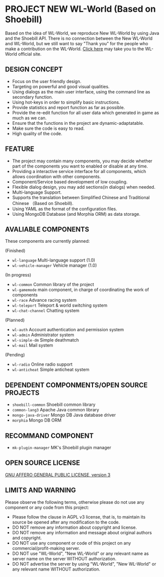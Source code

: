 PROJECT NEW WL-World (Based on Shoebill)
=================
Based on the idea of WL-World, we reproduce New WL-World by using Java and the Shoebill API. 
There is no connection between the New WL-World and WL-World, but we still want to say "Thank you" for the people who make a contribution on the WL-World.
[Click here](http://www.gtabbs.com/read-gta-tid-2593634.html) may take you to the WL-World official site.

DESIGN CONCEPT
-----------------
* Focus on the user friendly design.
* Targeting on powerful and good visual qualities.
* Using dialogs as the main user interface, using the command line as secondary function.
* Using hot-keys in order to simplify basic instructions.
* Provide statistics and report function as far as possible.
* Provide the re-edit function for all user data which generated in game as much as we can.
* Ensure that the functions in the project are dynamic-adaptatable.
* Make sure the code is easy to read.
* High quality of the code.

FEATURE 
-----------------
* The project may contain many components, you may decide whether part of the components you want to enabled or disable at any time.
* Providing a interactive service interface for all components, which allows coordination with other components.
* Component/Service based development of low coupling.
* Flexible dialog design, you may add sections(in dialogs) when needed.
* Multi-language Support.
* Supports the translation between Simplified Chinese and Traditional Chinese （Based on Shoebill).
* Using YAML as the format of the configuration files.
* Using MongoDB Database (and Morphia ORM) as data storage.

AVALIABLE COMPONENTS
-----------------

These components are currently planned:

(Finished)
* `wl-language` Multi-language support (1.0)
* `wl-vehicle-manager` Vehicle manager (1.0)

(In progress)
* `wl-common` Common library of the project
* `wl-gamemode` main component, in charge of coordinating the work of components
* `wl-race` Advance racing system
* `wl-teleport` Teleport & world switching system
* `wl-chat-channel` Chatting system

(Planned)
* `wl-auth` Account authentication and permission system
* `wl-admin` Administrator system
* `wl-simple-dm` Simple deathmatch
* `wl-mail` Mail system

(Pending)
* `wl-radio` Online radio support
* `wl-anticheat` Simple anticheat system

DEPENDENT COMPONMENTS/OPEN SOURCE PROJECTS
-----------------

* `shoebill-common` Shoebill common library
* `common-lang3` Apache Java common library
* `mongo-java-driver` Mongo DB Java database driver
* `morphia` Mongo DB ORM

RECOMMAND COMPONENT
-----------------
* `mk-plugin-manager` MK's Shoebill plugin manager

OPEN SOURCE LICENSE
-----------------
[GNU AFFERO GENERAL PUBLIC LICENSE, version 3](http://www.gnu.org/licenses/agpl-3.0.html)

LIMITS AND WARNING
-----------------

Please observe the following terms, otherwise please do not use any component or any code from this project:
* Please follow the clause in AGPL v3 license, that is, to maintain its source be opened after any modification to the code.
* DO NOT remove any information about copyright and license.
* DO NOT remove any information and message about original authors and copyright.
* DO NOT use any component or code of this project on any commercial/profit-making server.
* DO NOT use "WL-World", "New WL-World" or any relevant name as server name on the server WITHOUT authorization.
* DO NOT advertise the server by using "WL-World", "New WL-World" or any relevant name WITHOUT authorization.
